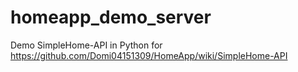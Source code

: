 # homeapp_demo_server
Demo SimpleHome-API in Python for https://github.com/Domi04151309/HomeApp/wiki/SimpleHome-API
